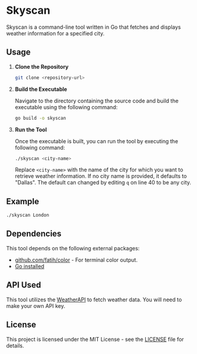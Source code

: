 # Skyscan

Skyscan is a command-line tool written in Go that fetches and displays weather information for a specified city.

## Usage

1. **Clone the Repository**

   ```bash
   git clone <repository-url>
   ```

2. **Build the Executable**

   Navigate to the directory containing the source code and build the executable using the following command:

   ```bash
   go build -o skyscan
   ```

3. **Run the Tool**

   Once the executable is built, you can run the tool by executing the following command:

   ```bash
   ./skyscan <city-name>
   ```

   Replace `<city-name>` with the name of the city for which you want to retrieve weather information. If no city name is provided, it defaults to "Dallas". The default can changed by editing `q` on line 40 to be any city.

## Example

```bash
./skyscan London
```


## Dependencies

This tool depends on the following external packages:

- [github.com/fatih/color](https://github.com/fatih/color) - For terminal color output.
- [Go installed](https://go.dev/dl/)

## API Used

This tool utilizes the [WeatherAPI](https://www.weatherapi.com/) to fetch weather data. You will need to make your own API key.

## License

This project is licensed under the MIT License - see the [LICENSE](LICENSE) file for details.
